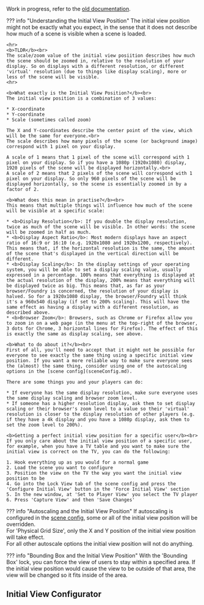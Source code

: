 Work in progress, refer to the [old documentation](https://github.com/MaterialFoundry/LockView/wiki/Settings#configure-initial-view-position).

??? info "Understanding the Initial View Position"
    The initial view position might not be exactly what you expect, in the sense that it does not describe how much of a scene is visible when a scene is loaded.

    <hr>
    <b>TLDR</b><br>
    The scale/zoom value of the initial view posiition describes how much the scene should be zoomed in, relative to the resolution of your display. So on displays with a different resolution, or different 'virtual' resolution (due to things like display scaling), more or less of the scene will be visible.
    <hr>

    <b>What exactly is the Initial View Position?</b><br>
    The initial view position is a combination of 3 values:

    * X-coordinate
    * Y-coordinate
    * Scale (sometimes called zoom)

    The X and Y-coordinates describe the center point of the view, which will be the same for everyone.<br>
    The scale describes how many pixels of the scene (or background image) correspond with 1 pixel on your display.

    A scale of 1 means that 1 pixel of the scene will correspond with 1 pixel on your display. So if you have a 1080p (1920x1080) display, 1920 pixels of the scene will be displayed horizontally.<br>
    A scale of 2 means that 2 pixels of the scene will correspond with 1 pixel on your display. So only 960 pixels of the scene will be displayed horizontally, so the scene is essentially zoomed in by a factor of 2.

    <b>What does this mean in practise?</b><br>
    This means that multiple things will influence how much of the scene will be visible at a specific scale:

    * <b>Display Resolution</b>: If you double the display resolution, twice as much of the scene will be visible. In other words: the scene will be zoomed in half as much.
    * <b>Display Aspect Ratio</b>: Most modern displays have an aspect ratio of 16:9 or 16:10 (e.g. 1920x1080 and 1920x1200, respectively). This means that, if the horizontal resolution is the same, the amount of the scene that's displayed in the vertical direction will be different.
    * <b>Display Scaling</b>: In the display settings of your operating system, you will be able to set a display scaling value, usually expressed in a percentage. 100% means that everything is displayed at the actual resolution of the display, 200% means that everything will be displayed twice as big. This means that, as far as your browser/Foundry is concerned, the resolution of your display is halved. So for a 1920x1080 display, the browser/Foundry will think it's a 960x540 display (if set to 200% scaling). This will have the same effect as having a display with a different resolution, as described above.
    * <b>Browser Zoom</b>: Browsers, such as Chrome or Firefox allow you to zoom in on a web page (in the menu at the top-right of the browser, 3 dots for Chrome, 3 horizontal lines for Firefox). The effect of this is exactly the same as display scaling, see above.

    <b>What to do about it?</b><br>
    First of all, you'll need to accept that it might not be possible for everyone to see exactly the same thing using a specific initial view position. If you want a more reliable way to make sure everyone sees the (almost) the same thing, consider using one of the autoscaling options in the [scene config](sceneConfig.md).

    There are some things you and your players can do:

    * If everyone has the same display resolution, make sure everyone uses the same display scaling and browser zoom level.
    * If someone has a higher resolution display, ask them to set display scaling or their browser's zoom level to a value so their 'virtual' resolution is closer to the display resolution of other players (e.g. if they have a 4k display and you have a 1080p display, ask them to set the zoom level to 200%).

    <b>Getting a perfect initial view position for a specific user</b><br>
    If you only care about the initial view position of a specific user, for example, when you have a TV table and you want to make sure the initial view is correct on the TV, you can do the following:

    1. Hook everything up as you would for a normal game
    2. Load the scene you want to configure
    3. Position the view on the TV the way you want the initial view position to be
    4. Go into the Lock View tab of the scene config and press the 'Configure Initial View' button in the 'Force Initial View' section
    5. In the new window, at 'Set to Player View' you select the TV player
    6. Press 'Capture View' and then 'Save Changes'

??? info "Autoscaling and the Initial View Position"
    If autoscaling is configured in the [scene config](./sceneConfig.md), some or all of the initial view position will be overridden.<br>
    For 'Physical Grid Size', only the X and Y position of the initial view position will take effect.<br>
    For all other autoscale options the initial view position will not do anything.

??? info "Bounding Box and the Initial View Position"
    With the 'Bounding Box' lock, you can force the view of users to stay within a specified area. If the initial view position would cause the view to be outside of that area, the view will be changed so it fits inside of the area.

## Initial View Configurator